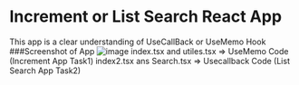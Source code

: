 # Increment or List Search React App
This app is a clear understanding of UseCallBack or UseMemo Hook
###Screenshot of App
![image](https://github.com/Zubair1021/Bytewise-Fellowship-MERN-Fellow-/assets/121050120/d2699de0-080d-4542-ae0c-1d6c7437a6d9)
index.tsx and utiles.tsx => UseMemo Code (Increment App Task1)
index2.tsx ans Search.tsx => Usecallback Code (List Search App Task2)


